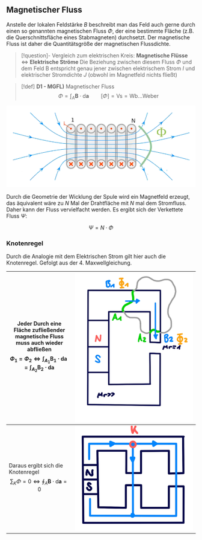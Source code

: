 ## Magnetischer Fluss

Anstelle der lokalen Feldstärke $B$ beschreibt man das Feld auch gerne durch einen so genannten magnetischen Fluss $\Phi$, der eine bestimmte Fläche (z.B. die Querschnittsfläche eines Stabmagneten) durchsetzt. Der magnetische Fluss ist daher die Quantitätsgröße der magnetischen Flussdichte.

> [!question]- Vergleich zum elektrischen Kreis: **Magnetische Flüsse** $\iff$ **Elektrische Ströme**
>  Die Beziehung zwischen diesem Fluss $\Phi$ und dem Feld B entspricht genau jener zwischen elektrischem Strom $I$ und elektrischer Stromdichte $J$
>  (obwohl im Magnetfeld nichts fließt)

> [!def] **D1 - MGFL)** Magnetischer Fluss
$$\Phi = \int_{A}\mathbf{B} \cdot \mathrm{d}\mathbf{a} \qquad [\Phi] = \mathrm{Vs} = \mathrm{Wb}\dots \text{Weber}$$



![invert_dark|500](assets/FeldSpule.png)

Durch die Geometrie der Wicklung der Spule wird ein Magnetfeld erzeugt, das äquivalent wäre zu $N$ Mal der Drahtfläche mit $N$ mal dem Stromfluss. Daher kann der Fluss vervielfacht werden. Es ergibt sich der Verkettete Fluss $\Psi$:

$$\Psi = N\cdot\Phi$$

### Knotenregel

Durch die Analogie mit dem Elektrischen Strom gilt hier auch die Knotenregel. Gefolgt aus der 4. Maxwellgleichung.

| Jeder Durch eine Fläche zufließender<br>magnetische Fluss muss auch wieder abfließen<br> $$\Phi_{1}=\Phi_{2} \iff \int_{A_{1}}\mathbf{B}_{1}\cdot\mathrm{d}\mathbf{a}=\int_{A_{2}}\mathbf{B}_{2}\cdot\mathrm{d}\mathbf{a} $$ | ![invert_dark\|300](assets/IMG_0690.png) |
| ---------------------------------------------------------------------------------------------------------------------------------------------------------------------------------------------------------------------------- | ---------------------------------------- |
| Daraus ergibt sich die Knotenregel<br>$$\sum_{K} \Phi=0 \iff \oint_{A} \mathbf{B}\cdot\mathrm{d}\mathbf{a} = 0$$                                                                                                             | ![invert_dark\|200](assets/IMG_0691.png) |
